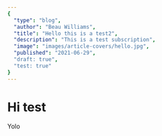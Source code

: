 ```yaml
---
{
  "type": "blog",
  "author": "Beau Williams",
  "title": "Hello this is a test2",
  "description": "This is a test subscription",
  "image": "images/article-covers/hello.jpg",
  "published": "2021-06-29",
  "draft: true",
  "test: true"
}
---
```




# Hi test

Yolo
